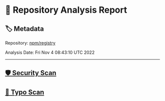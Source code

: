 # 🧪 Repository Analysis Report

## 🏷️ Metadata

Repository:
[npm/registry](https://github.com/npm/registry)

Analysis Date:
Fri Nov  4 08:43:10 UTC 2022

---

## [🛡️ Security Scan](./security)


## [🚫 Typo Scan](./typos)


